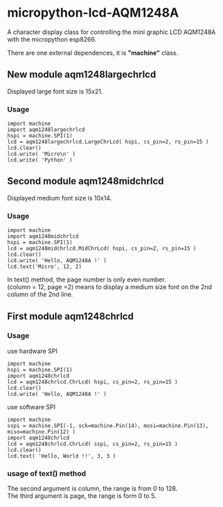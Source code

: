 # micropython-lcd-AQM1248A
A character display class for controlling the mini graphic LCD AQM1248A with the micropython esp8266.

There are one external dependences, it is **"machine"** class.

## New module aqm1248largechrlcd  

Displayed large font size is 15x21.
### Usage
~~~
import machine
import aqm1248largechrlcd
hspi = machine.SPI(1)
lcd = aqm1248largechrlcd.LargeChrLcd( hspi, cs_pin=2, rs_pin=15 )
lcd.clear()
lcd.write( 'Micro\n' )
lcd.write( 'Python' )  
~~~
## Second module aqm1248midchrlcd

Displayed medium font size is 10x14.  
### Usage
~~~
import machine
import aqm1248midchrlcd
hspi = machine.SPI(1)
lcd = aqm1248midchrlcd.MidChrLcd( hspi, cs_pin=2, rs_pin=15 )
lcd.clear()
lcd.write( 'Hello, AQM1248A !' )
lcd.text('Micro', 12, 2)  
~~~
In text() method, the page number is only even number.  
(column = 12, page =2) means to display a medium size font on the 2nd column of the 2nd line.

## First module aqm1248chrlcd
### Usage

use hardware SPI
~~~
import machine
hspi = machine.SPI(1)
import aqm1248chrlcd
lcd = aqm1248chrlcd.ChrLcd( hspi, cs_pin=2, rs_pin=15 )
lcd.clear()
lcd.write( 'Hello, AQM1248A !' )
~~~
use software SPI
~~~
import machine
sspi = machine.SPI(-1, sck=machine.Pin(14), mosi=machine.Pin(13), miso=machine.Pin(12) )
import aqm1248chrlcd
lcd = aqm1248chrlcd.ChrLcd( sspi, cs_pin=2, rs_pin=15 )
lcd.clear()
lcd.text( 'Hello, World !!', 3, 3 )
~~~
### usage of text() method  
The second argument is column, the range is from 0 to 128.  
The third argument is page, the range is form 0 to 5.

